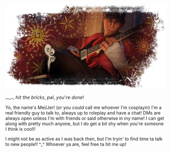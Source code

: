 ![My Header](https://github.com/maggotingg/maggotingg/blob/main/Untitled13_20250814200409.png?raw=true)

︵︵ 𝘩𝘪𝘵 𝘵𝘩𝘦 𝘣𝘳𝘪𝘤𝘬𝘴, 𝘱𝘢𝘭, 𝘺𝘰𝘶'𝘳𝘦 𝘥𝘰𝘯𝘦!

Yo, the name's Mei/Jer! (or you could call me whoever I'm cosplayin) I'm a real friendly guy to talk to, always up to roleplay and have a chat! DMs are always open unless I'm with friends or said otherwise in my name! I can get along with pretty much anyone, but I do get a bit shy when you're someone I think is cool!!

I might not be as active as I was back then, but I'm tryin' to find time ta talk to new people!! ^_^ Whoever ya are, feel free ta hit me up!

